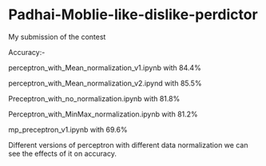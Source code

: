 # Padhai-Moblie-like-dislike-perdictor
My submission of the contest

Accuracy:-

perceptron_with_Mean_normalization_v1.ipynb with 84.4%

perceptron_with_Mean_normalization_v2.ipynd with 85.5%

Preceptron_with_no_normalization.ipynb with 81.8%

Perceptron_with_MinMax_normalization.ipynb with 81.2%

mp_preceptron_v1.ipynb with 69.6%

Different versions of perceptron with different data normalization we can see the effects of it 
on accuracy.
